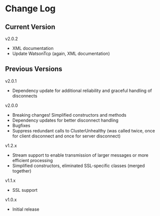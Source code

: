 # Change Log

## Current Version

v2.0.2

- XML documentation
- Update WatsonTcp (again, XML documentation)

## Previous Versions

v2.0.1

- Dependency update for additional reliability and graceful handling of disconnects

v2.0.0

- Breaking changes!  Simplified constructors and methods
- Dependency updates for better disconnect handling
- Bugfixes
- Suppress redundant calls to ClusterUnhealthy (was called twice, once for client disconnect and once for server disconnect)

v1.2.x

- Stream support to enable transmission of larger messages or more efficient processing
- Simplified constructors, eliminated SSL-specific classes (merged together)

v1.1.x

- SSL support

v1.0.x

- Initial release


